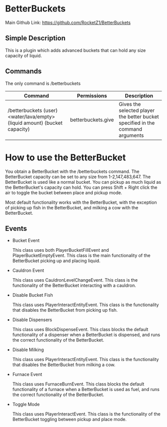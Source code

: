 # BetterBuckets
Main Github Link: https://github.com/RocketZ1/BetterBuckets

## Simple Description
This is a plugin which adds advanced buckets that can hold any size capacity of liquid.

## Commands
The only command is /betterbuckets

Command | Permissions | Description
----- | ---- | ------
/betterbuckets (user) <water/lava/empty> (liquid amount) (bucket capacity)  | betterbuckets.give | Gives the selected player the better bucket specified in the command arguments

# How to use the BetterBucket
You obtain a BetterBucket with the /betterbuckets command. The BetterBucket capacity can be set to any size from 1-2,147,483,647. The BetterBucket is used like a normal bucket. You can pickup as much liquid as the BetterBucket's capacity can hold. You can press Shift + Right click the air to toggle the bucket between place and pickup mode. 

Most default functionality works with the BetterBucket, with the exception of picking up fish in the BetterBucket, and milking a cow with the BetterBucket.

## Events
* Bucket Event 

    This class uses both PlayerBucketFillEvent and PlayerBucketEmptyEvent. This class is the main functionality of the BetterBucket picking up and placing liquid.
* Cauldron Event

    This class uses CauldronLevelChangeEvent. This class is the functionality of the BetterBucket interacting with a cauldron.
* Disable Bucket Fish

    This class uses PlayerInteractEntityEvent. This class is the functionality that disables the BetterBucket from picking up fish.
* Disable Dispensers

    This class uses BlockDispenseEvent. This class blocks the default functionality of a dispenser when a BetterBucket is dispensed, and runs the correct functionality of the BetterBucket.
* Disable Milking

    This class uses PlayerInteractEntityEvent. This class is the functionality that disables the BetterBucket from milking a cow.
* Furnace Event

    This class uses FurnaceBurnEvent. This class blocks the default functionality of a furnace when a BetterBucket is used as fuel, and runs the correct functionality of the BetterBucket.
* Toggle Mode

    This class uses PlayerInteractEvent. This class is the functionality of the BetterBucket toggling between pickup and place mode.
